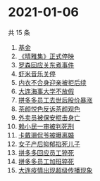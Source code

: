 # 2021-01-06

共 15 条

<!-- BEGIN ZHIHUSEARCH -->
<!-- 最后更新时间 Wed Jan 06 2021 15:22:46 GMT+0800 (CST) -->
1. [基金](https://www.zhihu.com/search?q=基金)
1. [《晴雅集》正式停映](https://www.zhihu.com/search?q=晴雅集)
1. [罗森回应关东煮事件](https://www.zhihu.com/search?q=罗森关东煮)
1. [虾米音乐关停](https://www.zhihu.com/search?q=虾米音乐)
1. [内衣不合身迎亲被拒后续](https://www.zhihu.com/search?q=迎亲被拒)
1. [大连海事大学不放假](https://www.zhihu.com/search?q=大连海事大学)
1. [拼多多员工去世后股价暴涨](https://www.zhihu.com/search?q=拼多多股价)
1. [茶颜悦色反诉茶颜观色](https://www.zhihu.com/search?q=茶颜悦色)
1. [外卖员被保安棍击身亡](https://www.zhihu.com/search?q=保安棍击外卖员)
1. [赖小民一审被判死刑](https://www.zhihu.com/search?q=赖小民)
1. [卡戴珊侃爷被曝离婚](https://www.zhihu.com/search?q=卡戴珊侃爷)
1. [女子产后抑郁掐死儿子](https://www.zhihu.com/search?q=产后抑郁)
1. [拼多多回应员工猝死](https://www.zhihu.com/search?q=拼多多回应)
1. [拼多多员工加班猝死](https://www.zhihu.com/search?q=拼多多猝死)
1. [大连疫情出现超级传播现象](https://www.zhihu.com/search?q=大连疫情)
<!-- END ZHIHUSEARCH -->
